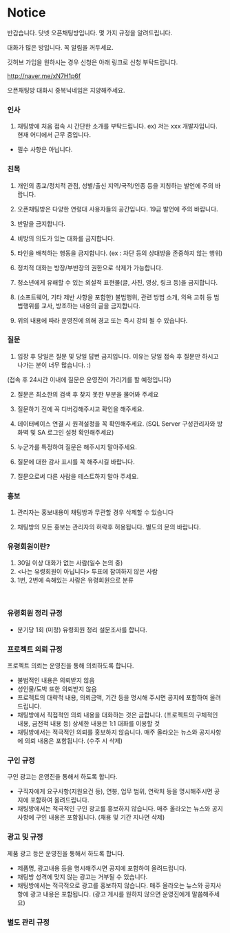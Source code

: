 # Notice

반갑습니다. 닷넷 오픈채팅방입니다. 몇 가지 규정을 알려드립니다.

대화가 많은 방입니다. 꼭 알림을 꺼두세요.

깃허브 가입을 원하시는 경우 신청은 아래 링크로 신청 부탁드립니다.

http://naver.me/xN7H1p6f

오픈채팅방 대화시 중복닉네임은 지양해주세요.

### 인사

1. 채팅방에 처음 접속 시 간단한 소개를 부탁드립니다.
ex) 저는 xxx 개발자입니다. 현재 어디에서 근무 중입니다.
* 필수 사항은 아닙니다.

### 친목

1. 개인의 종교/정치적 관점, 성별/출신 지역/국적/인종 등을 지칭하는 발언에 주의 바랍니다.

2. 오픈채팅방은 다양한 연령대 사용자들의 공간입니다. 19금 발언에 주의 바랍니다.

3. 반말을 금지합니다.

4. 비방의 의도가 있는 대화를 금지합니다.

5. 타인을 배척하는 행동을 금지합니다. (ex : 차단 등의 상대방을 존중하지 않는 행위)

6. 정치적 대화는 방장/부반장의 권한으로 삭제가 가능합니다.

7. 청소년에게 유해할 수 있는 외설적 표현물(글, 사진, 영상, 링크 등)을 금지합니다.

8. (소프트웨어, 기타 제반 사항을 포함한) 불법행위, 관련 방법 소개, 의욕 고취 등 범법행위를 교사, 방조하는 내용의 글을 금지합니다.

7. 위의 내용에 따라 운영진에 의해 경고 또는 즉시 강퇴 될 수 있습니다.


### 질문
1. 입장 후 당일은 질문 및 당일 답변 금지입니다. 이유는 당일 접속 후 질문만 하시고 나가는 분이 너무 많습니다. :)

 (접속 후 24시간 이내에 질문은 운영진이 가리기를 할 예정입니다)

2. 질문은 최소한의 검색 후 찾지 못한 부분을 물어봐 주세요

3. 질문하기 전에 꼭 디버깅해주시고 확인을 해주세요.

4. 데이터베이스 연결 시 원격설정을 꼭 확인해주세요.
 (SQL Server 구성관리자와 방화벽 및 SA 로그인 설정 확인해주세요)

5. 누군가를 특정하여 질문은 해주시지 말아주세요.

6. 질문에 대한 감사 표시를 꼭 해주시길 바랍니다.

7. 질문으로써 다른 사람을 테스트하지 말아 주세요.


### 홍보

1. 관리자는 홍보내용이 채팅방과 무관할 경우 삭제할 수 있습니다

2. 채팅방의 모든 홍보는 관리자의 허락후 허용됩니다.
   별도의 문의 바랍니다.

### 유령회원이란?
1. 30일 이상 대화가 없는 사람(일수 논의 중)
2. <나는 유령회원이 아닙니다> 투표에 참여하지 않은 사람
3. 1번, 2번에 속해있는 사람은 유령회원으로 분류

 
### 유령회원 정리 규정
* 분기당 1회 (미정) 유령회원 정리 설문조사를 합니다.

### 프로젝트 의뢰 규정
프로젝트 의뢰는 운영진을 통해 의뢰하도록 합니다.
* 불법적인 내용은 의뢰받지 않음
* 성인물/도박 또한 의뢰받지 않음
* 프로젝트의 대략적 내용, 의뢰금액, 기간 등을 명시해 주시면 공지에 포함하여 올려드립니다.
* 채팅방에서 직접적인 의뢰 내용을 대화하는 것은 금합니다. (프로젝트의 구체적인 내용, 금전적 내용 등) 상세한 내용은 1:1 대화를 이용할 것
* 채팅방에서는 적극적인 의뢰를 홍보하지 않습니다. 매주 올라오는 뉴스와 공지사항에 의뢰 내용은 포함됩니다. (수주 시 삭제)
 
### 구인 규정
구인 광고는 운영진을 통해서 하도록 합니다.
* 구직자에게 요구사항(지원요건 등), 연봉, 업무 범위, 연락처 등을 명시해주시면 공지에 포함하여 올려드립니다.
* 채팅방에서는 적극적인 구인 광고를 홍보하지 않습니다. 매주 올라오는 뉴스와 공지사항에 구인 내용은 포함됩니다. (채용 및 기간 지나면 삭제)
 
### 광고 및 규정
제품 광고 등은 운영진을 통해서 하도록 합니다.
* 제품명, 광고내용 등을 명시해주시면 공지에 포함하여 올려드립니다.
* 채팅방 성격에 맞지 않는 광고는 거부될 수 있습니다.
* 채팅방에서는 적극적으로 광고를 홍보하지 않습니다. 매주 올라오는 뉴스와 공지사항에 광고 내용은 포함됩니다. (광고 게시를 원하지 않으면 운영진에게 말씀해주세요)
 

### 별도 관리 규정

